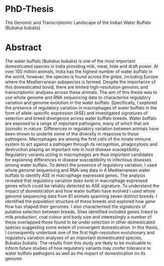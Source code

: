 # PhD-Thesis
The Genomic and Transcriptomic Landscape of the Indian Water Buffalo (Bubalus bubalis) 

# Abstract
The water buffalo (Bubalus bubalis) is one of the most important domesticated species in India providing milk, meat, hide and draft power. At over 100 million animals, India has the highest number of water buffalo in the world, however, the species is found across the globe, including Europe where the Mediterranean subspecies is farmed. Despite the importance of this domesticated bovid, there are limited high-resolution genomic and transcriptomic analyses across these animals. The aim of this thesis was to use whole genome and RNA sequencing data to characterise regulatory variation and genome evolution in the water buffalo. Specifically, I explored the presence of regulatory variation in macrophages of water buffalo in the form of allele-specific expression (ASE) and investigated signatures of selection and breed divergence across water buffalo breeds. Water buffalo are exposed to a range of important pathogens, many of which that are zoonotic in nature. Differences in regulatory variation between animals have been shown to underlie some of the diversity in response to these pathogens. Macrophages are among the first cells of the innate immune system to act against a pathogen through its recognition, phagocytosis and destruction playing an important role in host disease susceptibility. Regulatory variants acting in macrophages are thus important candidates for explaining differences in disease susceptibility to infectious diseases among water buffalo. To detect the presence of regulatory variation, I used whole genome sequencing and RNA-seq data in 4 Mediterranean water buffalo to identify ASE in macrophage expressed genes. The analysis revealed that regulatory variation does exist in macrophage expressed genes which could be reliably detected as ASE signature. To understand the impact of domestication and how water buffalo have evolved I used whole genome sequencing data from 81 animals spanning seven distinct breeds. I identified the population structure of these breeds and explored how gene flow has shaped their genomes. I also characterised the signatures of putative selection between breeds. Sites identified included genes linked to milk production, coat colour and body size and interestingly a number of these overlapped those found to be under selection in other domesticated species suggesting some extent of convergent domestication. In this thesis, I consequently undertook one of the first high-resolution evolutionary and regulatory variation analyses of an important domesticated species, Bubalus bubalis. The results from this study are likely to be invaluable to inform future studies of how regulatory variants may confer tolerance to water buffalo pathogens as well as the impact of domestication on its genome.
